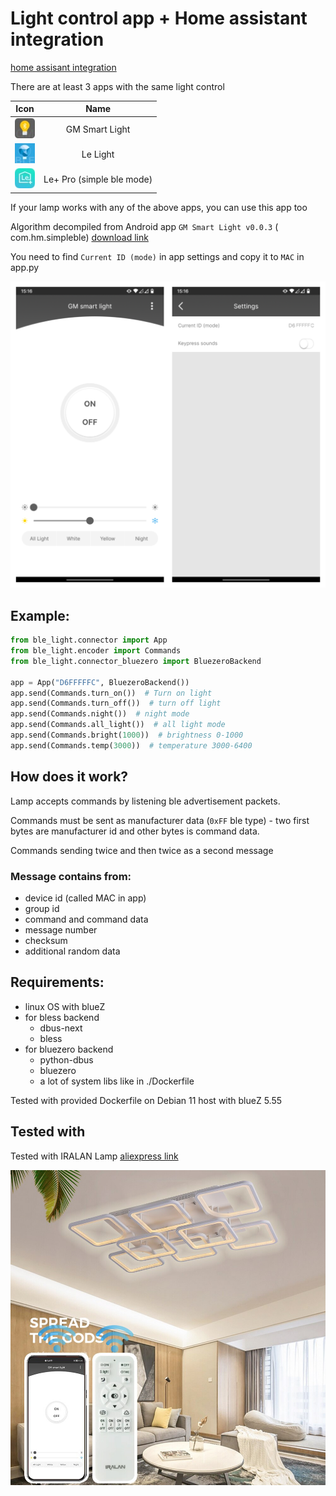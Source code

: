 # Light control app + Home assistant integration

[home assisant integration](./hass_integration/README.md)

There are at least 3 apps with the same light control

|         **Icon**          |         **Name**          |
|:-------------------------:|:-------------------------:|
| ![](.github/gm_light.jpg) |      GM Smart Light       |
| ![](.github/lelight.jpg)  |         Le Light          |
|   ![](.github/le+.jpg)    | Le+ Pro (simple ble mode) |

If your lamp works with any of the above apps, you can use this app too

Algorithm decompiled from Android app `GM Smart Light v0.0.3` (
com.hm.simpleble) [download link](http://le-iot.com/download/simble_gm_downshow.html)

You need to find `Current ID (mode)` in app settings and copy it to `MAC` in app.py

![](.github/screen.png)

## Example:

```python
from ble_light.connector import App
from ble_light.encoder import Commands
from ble_light.connector_bluezero import BluezeroBackend

app = App("D6FFFFFC", BluezeroBackend())
app.send(Commands.turn_on())  # Turn on light
app.send(Commands.turn_off())  # turn off light
app.send(Commands.night())  # night mode
app.send(Commands.all_light())  # all light mode
app.send(Commands.bright(1000))  # brightness 0-1000
app.send(Commands.temp(3000))  # temperature 3000-6400
```

## How does it work?

Lamp accepts commands by listening ble advertisement packets.

Commands must be sent as manufacturer data (`0xFF` ble type) - two first bytes are manufacturer id and other bytes is
command data.

Commands sending twice and then twice as a second message

### Message contains from:

- device id (called MAC in app)
- group id
- command and command data
- message number
- checksum
- additional random data

## Requirements:

- linux OS with blueZ
- for bless backend
    - dbus-next
    - bless
- for bluezero backend
    - python-dbus
    - bluezero
    - a lot of system libs like in ./Dockerfile

Tested with provided Dockerfile on Debian 11 host with blueZ 5.55

## Tested with

Tested with IRALAN Lamp [aliexpress link](https://aliexpress.ru/item/1005001971981212.html)

![](.github/lamp.jpg)